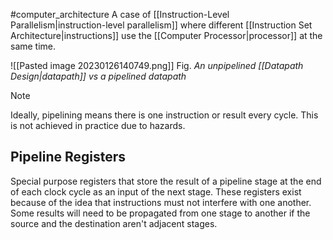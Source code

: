 #computer_architecture 
A case of [[Instruction-Level Parallelism|instruction-level parallelism]] where different [[Instruction Set Architecture|instructions]] use the [[Computer Processor|processor]] at the same time.

![[Pasted image 20230126140749.png]]
Fig. *An unpipelined [[Datapath Design|datapath]] vs a pipelined datapath*

>[!note] 
>Ideally, pipelining means there is one instruction or result every cycle. This is not achieved in practice due to hazards.

## Pipeline Registers
Special purpose registers that store the result of a pipeline stage at the end of each clock cycle as an input of the next stage. These registers exist because of the idea that instructions must not interfere with one another. Some results will need to be propagated from one stage to another if the source and the destination aren't adjacent stages.